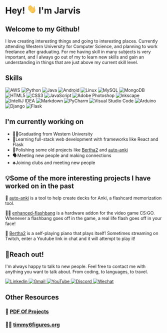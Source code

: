 # Hey! <img src="wave.gif" data-canonical-src="wave.gif" width="30" height="30" /> I'm Jarvis
## Welcome to my Github! 
I love creating interesting things and going to interesting places. Currently attending Western University for Computer Science, and planning to work freelance after graduating. For me having skill in many subjects is very important, and I always go out of my to learn new skills and gain an understanding in things that are just above my current skill level.

## Skills

![AWS](https://img.shields.io/badge/AWS-%23FF9900.svg?style=flat&logo=amazon-aws&logoColor=white)
![Python](https://img.shields.io/badge/Python-3670A0?style=flat&logo=python&logoColor=ffdd54)
![Java](https://img.shields.io/badge/Java-%23ED8B00.svg?style=flat&logo=java&logoColor=white)
![Android](https://img.shields.io/badge/Android-3DDC84?style=flat&logo=android&logoColor=white)
![Linux](https://img.shields.io/badge/Linux-FCC624?style=flat&logo=linux&logoColor=black)
![MySQL](https://img.shields.io/badge/MySQL-%2300f.svg?style=flat&logo=mysql&logoColor=white)
![MongoDB](https://img.shields.io/badge/MongoDB-%234ea94b.svg?style=flat&logo=mongodb&logoColor=white)
![HTML5](https://img.shields.io/badge/HTML5-%23E34F26.svg?style=flat&logo=html5&logoColor=white)
![CSS3](https://img.shields.io/badge/CSS3-%231572B6.svg?style=flat&logo=css3&logoColor=white)
![JavaScript](https://img.shields.io/badge/Javascript-%23323330.svg?style=flat&logo=javascript&logoColor=%23F7DF1E)
![Adobe Photoshop](https://img.shields.io/badge/Adobe%20Photoshop-%2331A8FF.svg?style=flat&logo=adobe%20photoshop&logoColor=white)
![Inkscape](https://img.shields.io/badge/Inkscape-e0e0e0?style=flat&logo=inkscape&logoColor=080A13)
![IntelliJ IDEA](https://img.shields.io/badge/IntelliJIDEA-000000.svg?style=flat&logo=intellij-idea&logoColor=white)
![Markdown](https://img.shields.io/badge/markdown-%23000000.svg?style=flat&logo=markdown&logoColor=white)
![PyCharm](https://img.shields.io/badge/pycharm-143?style=flat&logo=pycharm&logoColor=black&color=black&labelColor=green)
![Visual Studio Code](https://img.shields.io/badge/Visual%20Studio%20Code-0078d7.svg?style=flat&logo=visual-studio-code&logoColor=white)
![Arduino](https://img.shields.io/badge/-Arduino-00979D?style=flat&logo=Arduino&logoColor=white)
![Django](https://img.shields.io/badge/django-%23092E20.svg?style=flat&logo=django&logoColor=white)
![Flask](https://img.shields.io/badge/flask-%23000.svg?style=flat&logo=flask&logoColor=white)


## I'm currently working on


- 🧑‍🎓Graduating from Western University
- 🌸Learning full-stack web development with frameworks like React and Flask
- 🧹Polishing some old projects like [Bertha2](https://github.com/boyesm/Bertha2) and [auto-anki](https://github.com/timmy6figures/auto-anki)
- 🗣Meeting new people and making connections
- ♣️Joining clubs and meeting new people


## 💡Some of the more interesting projects I have worked on in the past

📝  [auto-anki](https://github.com/timmy6figures/auto-anki) is a tool to help create decks for Anki, a flashcard memorization tool. 

👨‍🏭  [enhanced-flashbang](https://github.com/timmy6figures/enhanced-flashbang) is a hardware addon for the video game CS:GO. Whenever a flashbang goes off in the game, a real life flash goes off in your face! 

🎹 [Bertha2](https://github.com/boyesm/Bertha2) is a self-playing piano that plays itself! Sometimes streaming on Twitch, enter a Youtube link in chat and it will attempt to play it!

  
## 🤝Reach out!
I'm always happy to talk to new people. Feel free to contact me with anything you want to talk about. From coding, to languages, to travel.


<p>
  <a href="https://www.linkedin.com/in/jarvis-coghlin-6b137a1a3/" title="Linkedin">
    <img src="https://img.shields.io/badge/linkedin-%230077B5.svg?style=for-the-badge&logo=linkedin&logoColor=white" alt="Linkedin" />
  </a>
  
  <a href="mailto:jarviscoghlin@gmail.com" title="Gmail">
    <img src="https://img.shields.io/badge/Gmail-D14836?style=for-the-badge&logo=gmail&logoColor=white" alt="Gmail" />
  </a>
  
  <a href="https://www.youtube.com/channel/UC2fm48El_nTcEV0CmV4d1cw" title="YouTube">
    <img src="https://img.shields.io/badge/YouTube-%23FF0000.svg?style=for-the-badge&logo=YouTube&logoColor=white" alt="YouTube" />
  </a>
  
  <a href="https://discordapp.com/users/timmy6figures#3912" title="Discord">
    <img src="https://img.shields.io/badge/Discord-%237289DA.svg?style=for-the-badge&logo=discord&logoColor=white" alt="Discord" />
  </a>
  
  
  <a href="https://u.wechat.com/kKhMIBXoO9No_dYoapjLPH8" title="Wechat">
    <img src="https://img.shields.io/badge/WeChat-07C160?style=for-the-badge&logo=wechat&logoColor=white" alt="Wechat" />
  </a>
  
</p>

## Other Resources
### 📄  [PDF Of Projects](https://github.com/timmy6figures/timmy6figures/blob/main/ProjectsPDF.pdf)
### 👨‍💻  [timmy6figures.org](https://timmy6figures.org)

